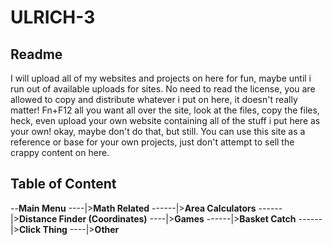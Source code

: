 # ULRICH-3

## Readme
I will upload all of my websites and projects on here for fun, maybe until i run out of available uploads for sites.
No need to read the license, you are allowed to copy and distribute whatever i put on here, it doesn't really matter! Fn+F12 all you want all over the site, look at the files, copy the files, heck, even upload your own website containing all of the stuff i put here as your own! okay, maybe don't do that, but still. You can use this site as a reference or base for your own projects, just don't attempt to sell the crappy content on here.

## Table of Content
--**Main Menu**
----|>**Math Related**
------|>**Area Calculators**
------|>**Distance Finder (Coordinates)**
----|>**Games**
------|>**Basket Catch**
------|>**Click Thing**
----|>**Other**
